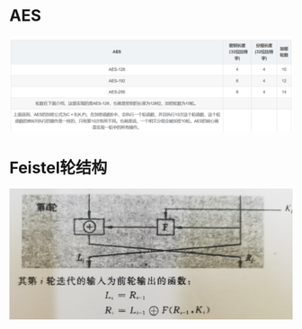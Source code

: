 # AES

![image-20231017214744228](assets/image-20231017214744228.png)



# Feistel轮结构

![image-20231120214600946](assets/image-20231120214600946.png)